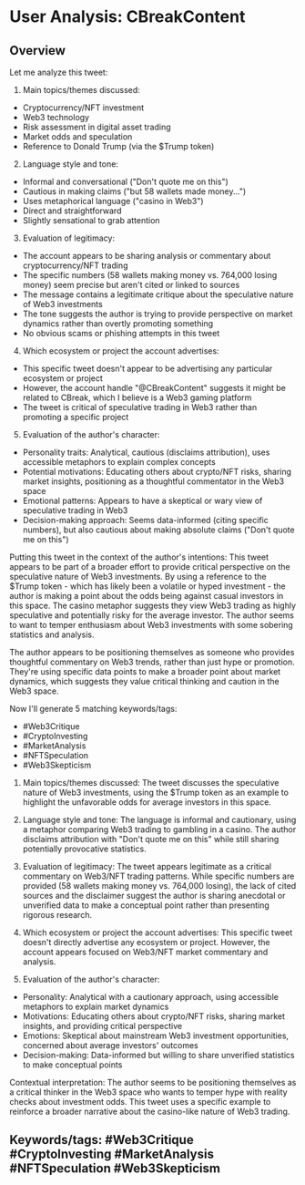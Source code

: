 # User Analysis: CBreakContent

## Overview

<think>
Let me analyze this tweet:

1. Main topics/themes discussed:
- Cryptocurrency/NFT investment
- Web3 technology
- Risk assessment in digital asset trading
- Market odds and speculation
- Reference to Donald Trump (via the $Trump token)

2. Language style and tone:
- Informal and conversational ("Don't quote me on this")
- Cautious in making claims ("but 58 wallets made money...")
- Uses metaphorical language ("casino in Web3")
- Direct and straightforward
- Slightly sensational to grab attention

3. Evaluation of legitimacy:
- The account appears to be sharing analysis or commentary about cryptocurrency/NFT trading
- The specific numbers (58 wallets making money vs. 764,000 losing money) seem precise but aren't cited or linked to sources
- The message contains a legitimate critique about the speculative nature of Web3 investments
- The tone suggests the author is trying to provide perspective on market dynamics rather than overtly promoting something
- No obvious scams or phishing attempts in this tweet

4. Which ecosystem or project the account advertises:
- This specific tweet doesn't appear to be advertising any particular ecosystem or project
- However, the account handle "@CBreakContent" suggests it might be related to CBreak, which I believe is a Web3 gaming platform
- The tweet is critical of speculative trading in Web3 rather than promoting a specific project

5. Evaluation of the author's character:
- Personality traits: Analytical, cautious (disclaims attribution), uses accessible metaphors to explain complex concepts
- Potential motivations: Educating others about crypto/NFT risks, sharing market insights, positioning as a thoughtful commentator in the Web3 space
- Emotional patterns: Appears to have a skeptical or wary view of speculative trading in Web3
- Decision-making approach: Seems data-informed (citing specific numbers), but also cautious about making absolute claims ("Don't quote me on this")

Putting this tweet in the context of the author's intentions:
This tweet appears to be part of a broader effort to provide critical perspective on the speculative nature of Web3 investments. By using a reference to the $Trump token - which has likely been a volatile or hyped investment - the author is making a point about the odds being against casual investors in this space. The casino metaphor suggests they view Web3 trading as highly speculative and potentially risky for the average investor. The author seems to want to temper enthusiasm about Web3 investments with some sobering statistics and analysis.

The author appears to be positioning themselves as someone who provides thoughtful commentary on Web3 trends, rather than just hype or promotion. They're using specific data points to make a broader point about market dynamics, which suggests they value critical thinking and caution in the Web3 space.

Now I'll generate 5 matching keywords/tags:
- #Web3Critique
- #CryptoInvesting
- #MarketAnalysis
- #NFTSpeculation
- #Web3Skepticism
</think>

1. Main topics/themes discussed:
The tweet discusses the speculative nature of Web3 investments, using the $Trump token as an example to highlight the unfavorable odds for average investors in this space.

2. Language style and tone:
The language is informal and cautionary, using a metaphor comparing Web3 trading to gambling in a casino. The author disclaims attribution with "Don't quote me on this" while still sharing potentially provocative statistics.

3. Evaluation of legitimacy:
The tweet appears legitimate as a critical commentary on Web3/NFT trading patterns. While specific numbers are provided (58 wallets making money vs. 764,000 losing), the lack of cited sources and the disclaimer suggest the author is sharing anecdotal or unverified data to make a conceptual point rather than presenting rigorous research.

4. Which ecosystem or project the account advertises:
This specific tweet doesn't directly advertise any ecosystem or project. However, the account appears focused on Web3/NFT market commentary and analysis.

5. Evaluation of the author's character:
- Personality: Analytical with a cautionary approach, using accessible metaphors to explain market dynamics
- Motivations: Educating others about crypto/NFT risks, sharing market insights, and providing critical perspective
- Emotions: Skeptical about mainstream Web3 investment opportunities, concerned about average investors' outcomes
- Decision-making: Data-informed but willing to share unverified statistics to make conceptual points

Contextual interpretation: The author seems to be positioning themselves as a critical thinker in the Web3 space who wants to temper hype with reality checks about investment odds. This tweet uses a specific example to reinforce a broader narrative about the casino-like nature of Web3 trading.

Keywords/tags: #Web3Critique #CryptoInvesting #MarketAnalysis #NFTSpeculation #Web3Skepticism
---
